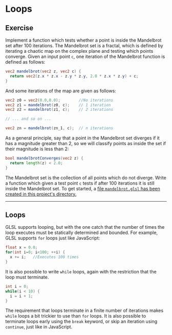 # Loops


## Exercise

Implement a function which tests whether a point is inside the Mandelbrot set after 100 iterations.  The Mandelbrot set is a fractal, which is defined by iterating a chaotic map on the complex plane and testing which points converge.  Given an input point `c`, one iteration of the Mandelbrot function is defined as follows:

```glsl
vec2 mandelbrot(vec2 z, vec2 c) {
  return vec2(z.x * z.x - z.y * z.y, 2.0 * z.x * z.y) + c;
}
```

And some iterations of the map are given as follows:

```glsl
vec2 z0 = vec2(0.0,0.0);        //No iterations
vec2 z1 = mandelbrot(z0, c);    // 1 iteration
vec2 z2 = mandelbrot(z1, c);    // 2 iterations

// ... and so on ...

vec2 zn = mandelbrot(zn_1, c);  // n iterations
```

As a general principle, say that a point in the Mandelbrot set diverges if it has a magnitude greater than 2, so we will classify points as inside the set if their magnitude is less than 2:

```glsl
bool mandelbrotConverges(vec2 z) {
  return length(z) < 2.0;
}
```

The Mandelbrot set is the collection of all points which do not diverge. Write a function which given a test point `c` tests if after 100 iterations it is still inside the Mandelbrot set.  To get started, a <a href="/open/intro-5">file `mandelbrot.glsl` has been created in this project's directory.</a>

***

## Loops

GLSL supports looping, but with the one catch that the number of times the loop executes must be statically determined and bounded.  For example, GLSL supports `for` loops just like JavaScript:

```glsl
float x = 0.0;
for(int i=0; i<100; ++i) {
  x += i;   //Executes 100 times
}
```

It is also possible to write `while` loops, again with the restriction that the loop must terminate.

```glsl
int i = 0;
while(i < 10) {
  i = i + 1;
}
```

The requirement that loops terminate in a finite number of iterations makes `while` loops a bit trickier to use than `for` loops.  It is also possible to terminate loops early using the `break` keyword, or skip an iteration using `continue`, just like in JavaScript.